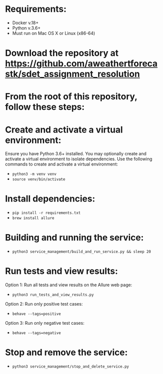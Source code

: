# Requirements:
- Docker v.18+
- Python v.3.6+
- Must run on Mac OS X or Linux (x86-64) 


# Download the repository at https://github.com/aweathertforecastk/sdet_assignment_resolution


# From the root of this repository, follow these steps:


# Create and activate a virtual environment:
 Ensure you have Python 3.6+ installed. You may optionally create and activate a virtual environment to isolate dependencies. 
 Use the following commands to create and activate a virtual environment:
- `python3 -m venv venv`
- `source venv/bin/activate`


# Install dependencies:
- `pip install -r requirements.txt`
- `brew install allure`


# Building and running the service:
- `python3 service_management/build_and_run_service.py && sleep 20`


# Run tests and view results:
 Option 1: Run all tests and view results on the Allure web page:
- `python3 run_tests_and_view_results.py`

 Option 2: Run only positive test cases:
- `behave --tags=positive`

 Option 3: Run only negative test cases:
- `behave --tags=negative`


# Stop and remove the service:
- `python3 service_management/stop_and_delete_service.py `
